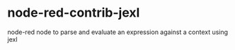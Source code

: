 # node-red-contrib-jexl
node-red node to parse and evaluate an expression against a context using jexl
